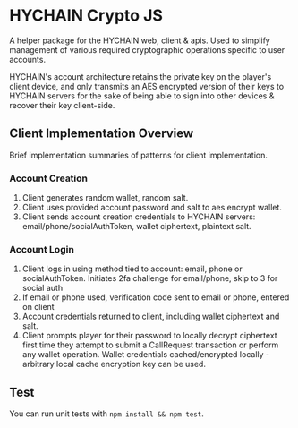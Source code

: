 # HYCHAIN Crypto JS
A helper package for the HYCHAIN web, client & apis. Used to simplify management of various required cryptographic operations specific to user accounts.

HYCHAIN's account architecture retains the private key on the player's client device, and only transmits an AES encrypted version of their keys to HYCHAIN servers for the sake of being able to sign into other devices & recover their key client-side.

## Client Implementation Overview
Brief implementation summaries of patterns for client implementation.

### Account Creation
1. Client generates random wallet, random salt.
1. Client uses provided account password and salt to aes encrypt wallet.
1. Client sends account creation credentials to HYCHAIN servers: email/phone/socialAuthToken, wallet ciphertext, plaintext salt.

### Account Login
1. Client logs in using method tied to account: email, phone or socialAuthToken. Initiates 2fa challenge for email/phone, skip to 3 for social auth
1. If email or phone used, verification code sent to email or phone, entered on client
1. Account credentials returned to client, including wallet ciphertext and salt.
1. Client prompts player for their password to locally decrypt ciphertext first time they attempt to submit a CallRequest transaction or perform any wallet operation. Wallet credentials cached/encrypted locally - arbitrary local cache encryption key can be used.

## Test
You can run unit tests with `npm install && npm test`.
